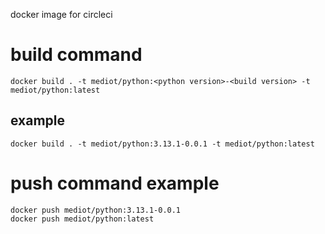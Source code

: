 docker image for circleci

# build command
```
docker build . -t mediot/python:<python version>-<build version> -t mediot/python:latest
```

## example
```
docker build . -t mediot/python:3.13.1-0.0.1 -t mediot/python:latest
```

# push command example
```
docker push mediot/python:3.13.1-0.0.1
docker push mediot/python:latest
```
